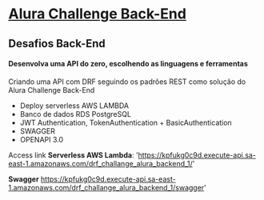 # [Alura Challenge Back-End](https://www.alura.com.br/challenges/back-end/)

## Desafios Back-End 
#### Desenvolva uma API do zero, escolhendo as linguagens e ferramentas

Criando uma API com DRF seguindo os padrões REST como solução do Alura Challenge Back-End

* Deploy serverless AWS LAMBDA
* Banco de dados RDS PostgreSQL
* JWT Authentication, TokenAuthentication + BasicAuthentication
* SWAGGER
* OPENAPI 3.0


Access link **Serverless AWS Lambda**:
'https://kpfukg0c9d.execute-api.sa-east-1.amazonaws.com/drf_challange_alura_backend_1/'


**Swagger** https://kpfukg0c9d.execute-api.sa-east-1.amazonaws.com/drf_challange_alura_backend_1/swagger'